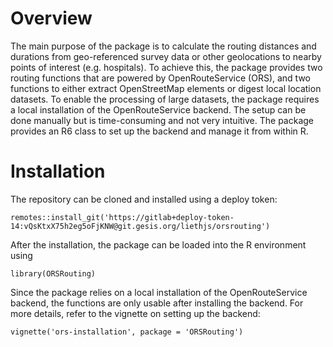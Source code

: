 # Overview

The main purpose of the package is to calculate the routing distances and durations from geo-referenced survey data or other geolocations to nearby points of interest (e.g. hospitals). To achieve this, the package provides two routing functions that are powered by OpenRouteService (ORS), and two functions to either extract OpenStreetMap elements or digest local location datasets. To enable the processing of large datasets, the package requires a local installation of the OpenRouteService backend. The setup can be done manually but is time-consuming and not very intuitive. The package provides an R6 class to set up the backend and manage it from within R.

# Installation

The repository can be cloned and installed using a deploy token:

```
remotes::install_git('https://gitlab+deploy-token-14:vQsKtxX75h2eg5oFjKNW@git.gesis.org/liethjs/orsrouting')
```

After the installation, the package can be loaded into the R environment using

```
library(ORSRouting)
```

Since the package relies on a local installation of the OpenRouteService backend, the functions are only usable after installing the backend. For more details, refer to the vignette on setting up the backend:

```
vignette('ors-installation', package = 'ORSRouting')
```